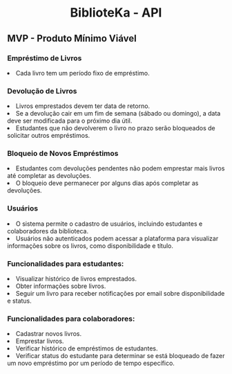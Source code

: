 <h1 align="center"> BiblioteKa - API </h1>


<h2>MVP - Produto Mínimo Viável</h2>


<h3>Empréstimo de Livros</h3>

<li>Cada livro tem um período fixo de empréstimo.</li>

<h3>Devolução de Livros</h3>

<li>Livros emprestados devem ter data de retorno.</li>

<li>Se a devolução cair em um fim de semana (sábado ou domingo), a data deve ser modificada para o próximo dia útil.</li>

<li>Estudantes que não devolverem o livro no prazo serão bloqueados de solicitar outros empréstimos.</li>

<h3>Bloqueio de Novos Empréstimos</h3>

<li>Estudantes com devoluções pendentes não podem emprestar mais livros até completar as devoluções.</li>

<li>O bloqueio deve permanecer por alguns dias após completar as devoluções.</li>

<h3>Usuários</h3>

<li>O sistema permite o cadastro de usuários, incluindo estudantes e colaboradores da biblioteca.</li>

<li>Usuários não autenticados podem acessar a plataforma para visualizar informações sobre os livros, como disponibilidade e título.</li>

<h3>Funcionalidades para estudantes:</h3>

<li>Visualizar histórico de livros emprestados.</li>

<li>Obter informações sobre livros.</li>

<li>Seguir um livro para receber notificações por email sobre disponibilidade e status.</li>

<h3>Funcionalidades para colaboradores:</h3>

<li>Cadastrar novos livros.</li>

<li>Emprestar livros.</li>

<li>Verificar histórico de empréstimos de estudantes.</li>

<li>Verificar status do estudante para determinar se está bloqueado de fazer um novo empréstimo por um período de tempo específico.</li>